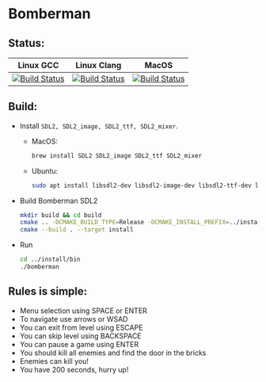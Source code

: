 # Bomberman

## Status:
| Linux GCC | Linux Clang | MacOS |
|-----------|-------------|-------|
| [![Build Status](https://travis-matrix-badges.herokuapp.com/repos/i-bardinov/bomberman-sdl2/branches/master/1)](https://travis-ci.org/i-bardinov/bomberman-sdl2) | [![Build Status](https://travis-matrix-badges.herokuapp.com/repos/i-bardinov/bomberman-sdl2/branches/master/2)](https://travis-ci.org/i-bardinov/bomberman-sdl2) | [![Build Status](https://travis-matrix-badges.herokuapp.com/repos/i-bardinov/bomberman-sdl2/branches/master/3)](https://travis-ci.org/i-bardinov/bomberman-sdl2) |

## Build:
- Install `SDL2, SDL2_image, SDL2_ttf, SDL2_mixer`.
  - MacOS:
    ```sh
    brew install SDL2 SDL2_image SDL2_ttf SDL2_mixer
    ```
  - Ubuntu:
    ```sh
    sudo apt install libsdl2-dev libsdl2-image-dev libsdl2-ttf-dev libsdl2-mixer-dev
    ```

- Build Bomberman SDL2
    ```sh
    mkdir build && cd build
    cmake .. -DCMAKE_BUILD_TYPE=Release -DCMAKE_INSTALL_PREFIX=../install
    cmake --build . --target install
    ```

- Run
    ```sh
    cd ../install/bin
    ./bomberman
    ```

## Rules is simple:
  - Menu selection using SPACE or ENTER
  - To navigate use arrows or WSAD
  - You can exit from level using ESCAPE
  - You can skip level using BACKSPACE
  - You can pause a game using ENTER
  - You should kill all enemies and find the door in the bricks
  - Enemies can kill you!
  - You have 200 seconds, hurry up!
